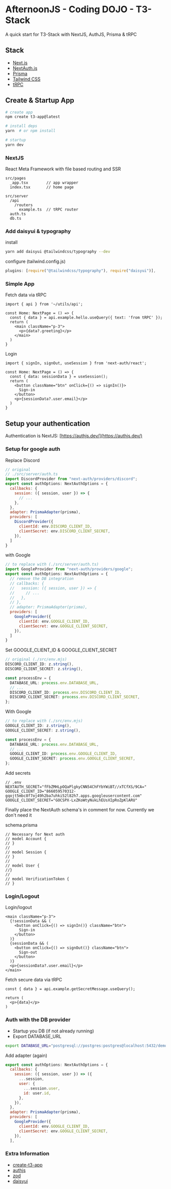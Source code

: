 # AfternoonJS - Coding DOJO - T3-Stack

A quick start for T3-Stack with NextJS, AuthJS, Prisma & tRPC

## Stack

- [Next.js](https://nextjs.org)
- [NextAuth.js](https://next-auth.js.org)
- [Prisma](https://prisma.io)
- [Tailwind CSS](https://tailwindcss.com)
- [tRPC](https://trpc.io)

## Create & Startup App

```bash
# create app
npm create t3-app@latest

# install deps
yarn  # or npm install

# startup
yarn dev
```

### NextJS

React Meta Framework with file based routing and SSR

```
src/pages
  _app.tsx        // app wrapper
  index.tsx       // home page

src/server
  /api 
    /routers
      example.ts  // tRPC router
  auth.ts
  db.ts
```

### Add daisyui & typography

install 

```bash
yarn add daisyui @tailwindcss/typography --dev
```

configure (tailwind.config.js)

```js
plugins: [require("@tailwindcss/typography"), require("daisyui")],
```

### Simple App

Fetch data via tRPC

```tsx
import { api } from '~/utils/api';

const Home: NextPage = () => {
  const { data } = api.example.hello.useQuery({ text: 'from tRPC' });
  return (
    <main className="p-3">
      <p>{data?.greeting}</p>
    </main>
  )
}
```

Login

```tsx
import { signIn, signOut, useSession } from 'next-auth/react';

const Home: NextPage = () => {
  const { data: sessionData } = useSession();
  return (
    <button className="btn" onClick={() => signIn()}>
      Sign-in
    </button>
    <p>{sessionData?.user.email}</p>
  )
}
```

## Setup your authentication

Authentication is NextJS: [https://authjs.dev/](https://authjs.dev/)

### Setup for google auth

Replace Discord 

```js
// original
// ./src/server/auth.ts
import DiscordProvider from "next-auth/providers/discord";
export const authOptions: NextAuthOptions = {
  callbacks: {
    session: ({ session, user }) => {
      // ...
    },
  },
  adapter: PrismaAdapter(prisma),
  providers: [
    DiscordProvider({
      clientId: env.DISCORD_CLIENT_ID,
      clientSecret: env.DISCORD_CLIENT_SECRET,
    }),
  ]
}
```

with Google

```js
// to replace with (./src/server/auth.ts)
import GoogleProvider from "next-auth/providers/google";
export const authOptions: NextAuthOptions = {
  // remove the DB integration
  // callbacks: {
  //   session: ({ session, user }) => {
  //     // ...
  //   },
  // },
  // adapter: PrismaAdapter(prisma),
  providers: [
    GoogleProvider({
      clientId: env.GOOGLE_CLIENT_ID,
      clientSecret: env.GOOGLE_CLIENT_SECRET,
    }),
  ]
}
```

Set GOOGLE_CLIENT_ID & GOOGLE_CLIENT_SECRET

```ts
// original (./src/env.mjs)
DISCORD_CLIENT_ID: z.string(),
DISCORD_CLIENT_SECRET: z.string(),

const processEnv = {
  DATABASE_URL: process.env.DATABASE_URL,
  // ...
  DISCORD_CLIENT_ID: process.env.DISCORD_CLIENT_ID,
  DISCORD_CLIENT_SECRET: process.env.DISCORD_CLIENT_SECRET,
};
```

With Google

```ts
// to replace with (./src/env.mjs)
GOOGLE_CLIENT_ID: z.string(),
GOOGLE_CLIENT_SECRET: z.string(),

const processEnv = {
  DATABASE_URL: process.env.DATABASE_URL,
  // ...
  GOOGLE_CLIENT_ID: process.env.GOOGLE_CLIENT_ID,
  GOOGLE_CLIENT_SECRET: process.env.GOOGLE_CLIENT_SECRET,
};
```

Add secrets

```
// .env
NEXTAUTH_SECRET="fFbZMHLpOQaPlgkyCNN54ChFYbYWiBT//xTCfXS/9CA="
GOOGLE_CLIENT_ID="866059570312-gqojt5mbc8f7oj49h2ba7uhki52l82h7.apps.googleusercontent.com"
GOOGLE_CLIENT_SECRET="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"
```

Finally place the NextAuth schema's in comment for now.
Currently we don't need it

schema.prisma

```
// Necessary for Next auth
// model Account {
// }
//
// model Session {
// }
//
// model User {
//}
//
// model VerificationToken {
// }
```

### Login/Logout

Login/logout

```tsx
<main className="p-3">
  {!sessionData && (
    <button onClick={() => signIn()} className="btn">
      Sign-in
    </button>
  )}
  {sessionData && (
    <button onClick={() => signOut()} className="btn">
      Sign-out
    </button>
  )}
  <p>{sessionData?.user.email}</p>
</main>
```

Fetch secure data via tRPC

```tsx
const { data } = api.example.getSecretMessage.useQuery();

return (
  <p>{data}</p>
)
```

### Auth with the DB provider

* Startup you DB (if not already running)
* Export DATABASE_URL

```bash
export DATABASE_URL="postgresql://postgres:postgres@localhost:5432/demo"
```

Add adapter (again)

```js
export const authOptions: NextAuthOptions = {
  callbacks: {
    session: ({ session, user }) => ({
      ...session,
      user: {
        ...session.user,
        id: user.id,
      },
    }),
  },
  adapter: PrismaAdapter(prisma),
  providers: [
    GoogleProvider({
      clientId: env.GOOGLE_CLIENT_ID,
      clientSecret: env.GOOGLE_CLIENT_SECRET,
    }),
  ],
```

### Extra Information

- [create-t3-app](https://create.t3.gg/)
- [authjs](https://authjs.dev/)
- [zod](https://zod.dev/)
- [daisyui](https://daisyui.com/components/)
